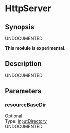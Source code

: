 <h1 class="module">HttpServer</h1>

## Synopsis

UNDOCUMENTED

**This module is experimental.**

## Description

UNDOCUMENTED

## Parameters

<h3 name="resourceBaseDir" class="param">resourceBaseDir</h3>

<div class="param-level param-level-optional">Optional
</div>
<div class="param-type">Type: <a href="../converter/fr.inra.maiage.bibliome.util.files.InputDirectory" class="converter">InputDirectory</a>
</div>
UNDOCUMENTED

